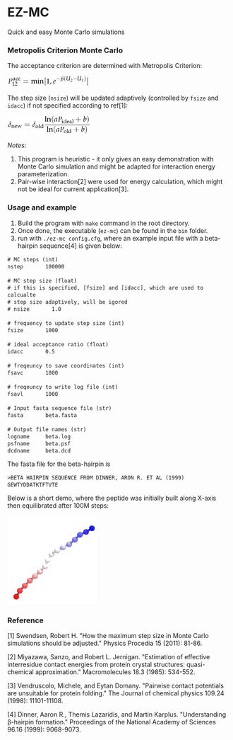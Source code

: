 # EZ-MC
Quick and easy Monte Carlo simulations

### Metropolis Criterion Monte Carlo
The acceptance criterion are determined with Metropolis Criterion:

<img src="demo/eqn/eqn1.png"/>


The step size (`nsize`) will be updated adaptively (controlled by `fsize` and `idacc`) if not specified according to ref[1]:

<img src="demo/eqn/eqn2.png"/>

*Notes*:
1. This program is heuristic - it only gives an easy demonstration with Monte Carlo simulation and might be adapted for interaction energy parameterization.
2. Pair-wise interaction[2] were used for energy calculation, which might not be ideal for current application[3].

### Usage and example
1. Build the program with `make` command in the root directory.
2. Once done, the executable (`ez-mc`) can be found in the `bin` folder. 
3. run with `./ez-mc config.cfg`, where an example input file with a beta-hairpin sequence[4] is given below:
```
# MC steps (int)
nstep       100000

# MC step size (float)
# if this is specified, [fsize] and [idacc], which are used to calcualte 
# step size adaptively, will be igored
# nsize       1.0

# frequency to update step size (int)
fsize       1000

# ideal acceptance ratio (float)
idacc       0.5

# freqeuncy to save coordinates (int)
fsavc       1000

# freqeuncy to write log file (int)
fsavl       1000

# Input fasta sequence file (str)
fasta       beta.fasta

# Output file names (str)
logname     beta.log
psfname     beta.psf
dcdname     beta.dcd
```

The fasta file for the beta-hairpin is 
```
>BETA HAIRPIN SEQUENCE FROM DINNER, ARON R. ET AL (1999)
GEWTYDDATKTFTVTE
```

Below is a short demo, where the peptide was initially built along X-axis then equilibrated after 100M steps:

<img src="demo/beta.gif" width="40%" hight="40%"/>

### Reference
[1] Swendsen, Robert H. "How the maximum step size in Monte Carlo simulations should be adjusted." Physics Procedia 15 (2011): 81-86.

[2] Miyazawa, Sanzo, and Robert L. Jernigan. "Estimation of effective interresidue contact energies from protein crystal structures: quasi-chemical approximation." Macromolecules 18.3 (1985): 534-552.

[3] Vendruscolo, Michele, and Eytan Domany. "Pairwise contact potentials are unsuitable for protein folding." The Journal of chemical physics 109.24 (1998): 11101-11108.

[4] Dinner, Aaron R., Themis Lazaridis, and Martin Karplus. "Understanding β-hairpin formation." Proceedings of the National Academy of Sciences 96.16 (1999): 9068-9073.
